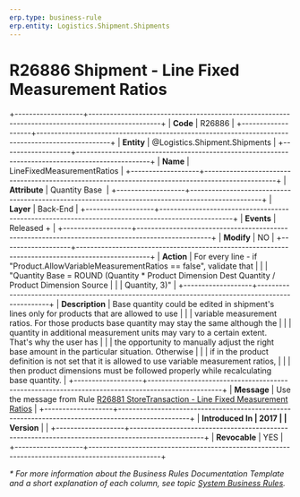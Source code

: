 ```yaml
---
erp.type: business-rule
erp.entity: Logistics.Shipment.Shipments
---
```


# R26886 Shipment - Line Fixed Measurement Ratios
+-------------------+--------------------------------------------------------------------------------------------------+
| **Code**          | R26886                                                                                           |
+-------------------+--------------------------------------------------------------------------------------------------+
| **Entity**        | @Logistics.Shipment.Shipments                                                                    |
+-------------------+--------------------------------------------------------------------------------------------------+
| **Name**          | LineFixedMeasurementRatios                                                                       |
+-------------------+--------------------------------------------------------------------------------------------------+
| **Attribute**     | Quantity Base                                                                                    |
+-------------------+--------------------------------------------------------------------------------------------------+
| **Layer**         | Back-End                                                                                         |
+-------------------+--------------------------------------------------------------------------------------------------+
| **Events**        | Released +                                                                                       |
+-------------------+--------------------------------------------------------------------------------------------------+
| **Modify**        | NO                                                                                               |
+-------------------+--------------------------------------------------------------------------------------------------+
| **Action**        | For every line - if \"Product.AllowVariableMeasurementRatios == false\", validate that           |
|                   | \"Quantity Base = ROUND (Quantity \* Product Dimension Dest Quantity / Product Dimension Source  |
|                   | Quantity, 3)\"                                                                                   |
+-------------------+--------------------------------------------------------------------------------------------------+
| **Description**   | Base quantity could be edited in shipment\'s lines only for products that are allowed to use     |
|                   | variable measurement ratios. For those products base quantity may stay the same although the     |
|                   | quantity in additional measurement units may vary to a certain extent. That's why the user has   |
|                   | the opportunity to manually adjust the right base amount in the particular situation. Otherwise  |
|                   | if in the product definition is not set that it is allowed to use variable measurement ratios,   |
|                   | then product dimensions must be followed properly while recalculating base quantity.             |
+-------------------+--------------------------------------------------------------------------------------------------+
| **Message**       | Use the message from Rule [R26881 StoreTransaction - Line Fixed Measurement Ratios](R26881.md)   |
+-------------------+--------------------------------------------------------------------------------------------------+
| **Introduced In   | 2017                                                                                             |
| Version**         |                                                                                                  |
+-------------------+--------------------------------------------------------------------------------------------------+
| **Revocable**     | YES                                                                                              |
+-------------------+--------------------------------------------------------------------------------------------------+

*\* For more information about the Business Rules Documentation Template and a short explanation of each column, see
topic [System Business Rules](../templates/template-description-system-business-rules.md).*
